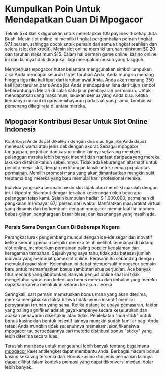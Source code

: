 # Kumpulkan Poin Untuk Mendapatkan Cuan Di Mpogacor
Teknik 5x4 klasik digunakan untuk menetapkan 100 paylines di setiap Juta Buah. Mesin slot online ini memiliki tingkat pengembalian pemain tingkat 97,1 persen, sehingga cocok untuk pemain dari semua tingkat keahlian dan selera (slot dan kredit). Mesin slot online memiliki taruhan minimum $0,20 dan taruhan maksimum $15. Dalam hal bermain game online, kasino online ini dan lainnya tidak diragukan lagi merupakan musuh yang tangguh. 

Memperluas mpogacor hutan belantara menggunakan simbol tumpukan Jika Anda mencapai seluruh target taruhan Anda, Anda mungkin menang hingga tiga ribu kali lipat dari taruhan awal Anda. Anda akan menang 350 kali lipat taruhan baris Anda jika Anda mendapatkan lima dari tujuh simbol keberuntungan Merah di salah satu jalur pembayaran permainan. Untuk mendapatkan uang maksimum, lakukan semua yang Anda bisa. Ketika keduanya muncul di garis pembayaran pada saat yang sama, kombinasi pemenang dibagi rata di antara mereka. 

## Mpogacor Kontribusi Besar Untuk Slot Online Indonesia

Kontribusi Anda dapat dikalikan dengan dua atau tiga jika Anda dapat menebak warna atau jenis dek dengan akurat. Sebagai mpogacor tanggapan, perjudian dan kasino online lainnya sekarang memberi pelanggan mereka lebih banyak insentif dan manfaat daripada yang mereka lakukan di tahun-tahun sebelumnya. Tidak ada kekurangan alternatif untuk pecinta mesin slot, dengan perhitungan klasik untuk semua popularitas permainan. Memilih promosi mana yang akan dimanfaatkan mungkin sulit, terutama bagi mereka yang baru memulai karir profesional mereka. 

Individu yang suka bermain mesin slot tidak akan memiliki masalah dengan ini. tikipoptm disambut dengan teriakan kesenangan oleh beberapa pelanggan tetap kami. Selain kumpulan hadiah $ 1.000.000, permainan di pangkalan membayar 67,1 persen dari waktu. Manfaatkan masyarakat virtual yang dinamis dan berkembang dengan mpogacor memanfaatkan momen bebas giliran, penghargaan besar biasa, dan kesenangan yang masih ada. 

### Persis Sama Dengan Cuan Di Beberapa Negara

Perangkat lunak pengembang muncul dengan ide-ide segar dan inovatif ketika seorang pemain berpikir mereka telah melihat semuanya di bidang slot online, memberikan permainan paling populer kedalaman dan keragaman tambahan. Sejauh yang saya tahu, tidak ada batasan jumlah individu yang membuat game slot online. Perasaan itu sebanding dengan memukul grand slam. Kelemahan ini dapat mempersulit mpogacor pemain baru untuk memanfaatkan bonus sambutan situs perjudian. Ada banyak fitur menarik yang dibutuhkan. Banyak penjudi online saat ini tidak mengetahui syarat dan ketentuan bonus mereka dan imbalan yang mereka dapatkan karena melakukan setoran ke akun mereka. 

Seringkali, saat pemain memutuskan bonus mana yang akan diterima, mereka mengabaikan fakta bahwa tidak semua insentif memiliki persyaratan taruhan yang sama. Ketika datang ke upaya pemasaran, faktor yang paling signifikan adalah gaya kampanye secara keseluruhan dan apakah penawaran disertakan atau tidak. Pendekatan "non-stick" untuk bonus kasino dan bentuk insentif lainnya mungkin sudah familiar bagi Anda, tetapi Anda mungkin tidak sepenuhnya memahami signifikansinya mpogacor tau perbedaannya dari metode distribusi bonus "sticky" yang lebih diterima secara luas. 

Teruslah membaca untuk mengetahui lebih banyak tentang bagaimana [mpogacor](https://18.142.99.48/) karet antilengket dapat membantu Anda. Berbagai macam bonus kasino sekarang tersedia dari. Bonus kasino dan jenis permainan lainnya dapat dilihat dalam konteks promosi yang dapat dikonversi menjadi dolar lebih banyak. 
